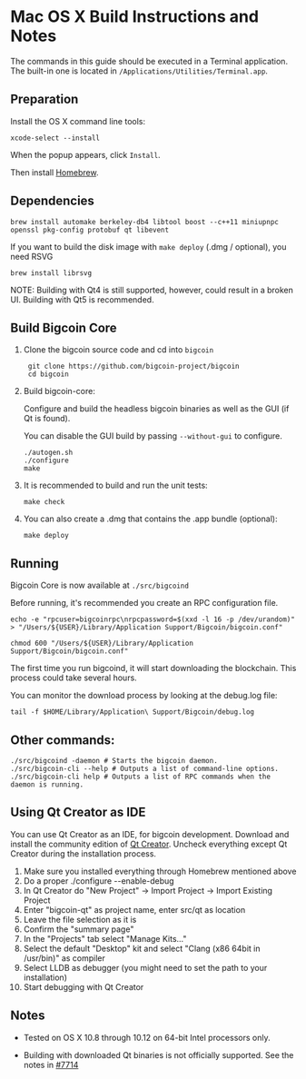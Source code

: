 Mac OS X Build Instructions and Notes
====================================
The commands in this guide should be executed in a Terminal application.
The built-in one is located in `/Applications/Utilities/Terminal.app`.

Preparation
-----------
Install the OS X command line tools:

`xcode-select --install`

When the popup appears, click `Install`.

Then install [Homebrew](https://brew.sh).

Dependencies
----------------------

    brew install automake berkeley-db4 libtool boost --c++11 miniupnpc openssl pkg-config protobuf qt libevent

If you want to build the disk image with `make deploy` (.dmg / optional), you need RSVG

    brew install librsvg

NOTE: Building with Qt4 is still supported, however, could result in a broken UI. Building with Qt5 is recommended.

Build Bigcoin Core
------------------------

1. Clone the bigcoin source code and cd into `bigcoin`

        git clone https://github.com/bigcoin-project/bigcoin
        cd bigcoin

2.  Build bigcoin-core:

    Configure and build the headless bigcoin binaries as well as the GUI (if Qt is found).

    You can disable the GUI build by passing `--without-gui` to configure.

        ./autogen.sh
        ./configure
        make

3.  It is recommended to build and run the unit tests:

        make check

4.  You can also create a .dmg that contains the .app bundle (optional):

        make deploy

Running
-------

Bigcoin Core is now available at `./src/bigcoind`

Before running, it's recommended you create an RPC configuration file.

    echo -e "rpcuser=bigcoinrpc\nrpcpassword=$(xxd -l 16 -p /dev/urandom)" > "/Users/${USER}/Library/Application Support/Bigcoin/bigcoin.conf"

    chmod 600 "/Users/${USER}/Library/Application Support/Bigcoin/bigcoin.conf"

The first time you run bigcoind, it will start downloading the blockchain. This process could take several hours.

You can monitor the download process by looking at the debug.log file:

    tail -f $HOME/Library/Application\ Support/Bigcoin/debug.log

Other commands:
-------

    ./src/bigcoind -daemon # Starts the bigcoin daemon.
    ./src/bigcoin-cli --help # Outputs a list of command-line options.
    ./src/bigcoin-cli help # Outputs a list of RPC commands when the daemon is running.

Using Qt Creator as IDE
------------------------
You can use Qt Creator as an IDE, for bigcoin development.
Download and install the community edition of [Qt Creator](https://www.qt.io/download/).
Uncheck everything except Qt Creator during the installation process.

1. Make sure you installed everything through Homebrew mentioned above
2. Do a proper ./configure --enable-debug
3. In Qt Creator do "New Project" -> Import Project -> Import Existing Project
4. Enter "bigcoin-qt" as project name, enter src/qt as location
5. Leave the file selection as it is
6. Confirm the "summary page"
7. In the "Projects" tab select "Manage Kits..."
8. Select the default "Desktop" kit and select "Clang (x86 64bit in /usr/bin)" as compiler
9. Select LLDB as debugger (you might need to set the path to your installation)
10. Start debugging with Qt Creator

Notes
-----

* Tested on OS X 10.8 through 10.12 on 64-bit Intel processors only.

* Building with downloaded Qt binaries is not officially supported. See the notes in [#7714](https://github.com/bitcoin/bitcoin/issues/7714)
